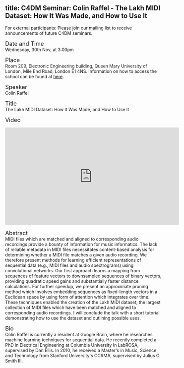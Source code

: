 title: C4DM Seminar: Colin Raffel - The Lakh MIDI Dataset: How It Was Made, and How to Use It
-----------------

<p>For external participants: Please join our <a href="/seminars.html">mailing list</a> to receive announcements of future C4DM seminars.</p>


<span style="font-size: 130%;">Date and Time</span></br>
Wednesday, 30th Nov, at 3:00pm

<span style="font-size: 130%;">Place</span></br>
Room 209, Electronic Engineering building, Queen Mary University of London, Mile End Road, London E1 4NS. Information on how to access the school can be found at <a href="http://www.eecs.qmul.ac.uk/contact-us/">here</a>.

<span style="font-size: 130%;">Speaker</span></br>
Colin Raffel

<span style="font-size: 130%;">Title</span></br>
The Lakh MIDI Dataset: How It Was Made, and How to Use It

<span style="font-size: 130%;">Video</span></br>
<iframe width="560" height="315" src="https://www.youtube.com/embed/_8vMi1SaTNo" frameborder="0" allowfullscreen></iframe>

<span style="font-size: 130%;">Abstract</span></br>
MIDI files which are matched and aligned to corresponding audio recordings provide a bounty of information for music informatics.  The lack of reliable metadata in MIDI files necessitates content-based analysis for determining whether a MIDI file matches a given audio recording.  We therefore present methods for learning efficient representations of sequential data (e.g., MIDI files and audio spectrograms) using convolutional networks.  Our first approach learns a mapping from sequences of feature vectors to downsampled sequences of binary vectors, providing quadratic speed gains and substantially faster distance calculations.  For further speedup, we present an approximate pruning method which involves embedding sequences as fixed-length vectors in a Euclidean space by using form of attention which integrates over time.  These techniques enabled the creation of the Lakh MIDI dataset, the largest collection of MIDI files which have been matched and aligned to corresponding audio recordings.  I will conclude the talk with a short tutorial demonstrating how to use the dataset and outlining possible uses.

<span style="font-size: 130%;">Bio</span></br>
Colin Raffel is currently a resident at Google Brain, where he researches machine learning techniques for sequential data. He recently completed a PhD in Electrical Engineering at Columbia University In LabROSA, supervised by Dan Ellis.  In 2010, he received a Master's in Music, Science and Technology from Stanford University's CCRMA, supervised by Julius O. Smith III.
